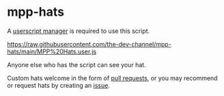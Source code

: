 # mpp-hats

A [userscript manager](https://www.tampermonkey.net/) is required to use this script.

https://raw.githubusercontent.com/the-dev-channel/mpp-hats/main/MPP%20Hats.user.js

Anyone else who has the script can see your hat.

Custom hats welcome in the form of [pull requests](https://github.com/the-dev-channel/mpp-hats/pulls), or you may recommend or request hats by creating an [issue](https://github.com/the-dev-channel/mpp-hats/issues).
